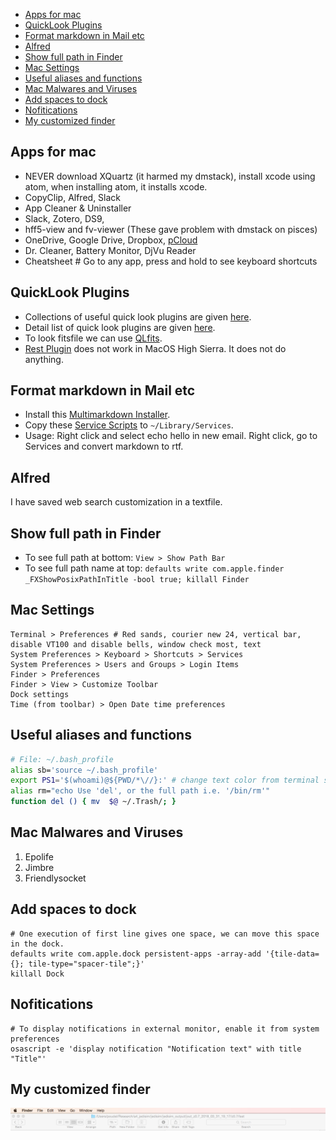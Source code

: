 - [Apps for mac](#apps-for-mac)
- [QuickLook Plugins](#quicklook-plugins)
- [Format markdown in Mail etc](#format-markdown-in-mail-etc)
- [Alfred](#alfred)
- [Show full path in Finder](#show-full-path-in-finder)
- [Mac Settings](#mac-settings)
- [Useful aliases and functions](#useful-aliases-and-functions)
- [Mac Malwares and Viruses](#mac-malwares-and-viruses)
- [Add spaces to dock](#add-spaces-to-dock)
- [Nofitications](#nofitications)
- [My customized finder](#my-customized-finder)

## Apps for mac
- NEVER download XQuartz (it harmed my dmstack), install xcode using atom, when installing atom, it installs xcode.
- CopyClip, Alfred, Slack
- App Cleaner & Uninstaller
- Slack, Zotero, DS9, 
- hff5-view and fv-viewer (These gave problem with dmstack on pisces)
- OneDrive, Google Drive, Dropbox, [pCloud][pcloud]
-  Dr. Cleaner, Battery Monitor, DjVu Reader
- Cheatsheet # Go to any app, press and hold to see keyboard shortcuts

## QuickLook Plugins
- Collections of useful quick look plugins are given [here](https://github.com/sindresorhus/quick-look-plugins).
- Detail list of quick look plugins are given [here](http://www.quicklookplugins.com/).
- To look fitsfile we can use [QLfits](https://github.com/onekiloparsec/QLFits).
- [Rest Plugin](https://github.com/cluther/qlrest) does not work in MacOS High Sierra. It does not do anything.

## Format markdown in Mail etc
- Install this [Multimarkdown Installer](http://brettterpstra.com/2013/03/08/new-in-the-markdown-service-tools-in-place-markdown-to-rtf/).
- Copy these [Service Scripts](http://brettterpstra.com/projects/markdown-service-tools/) to `~/Library/Services`.
- Usage: Right click and select echo hello in new email. Right click, go to Services and convert markdown to rtf.


## Alfred
I have saved web search customization in a textfile.

## Show full path in Finder
- To see full path at bottom: `View > Show Path Bar`
- To see full path name at top: `defaults write com.apple.finder _FXShowPosixPathInTitle -bool true; killall Finder`

## Mac Settings
```
Terminal > Preferences # Red sands, courier new 24, vertical bar, disable VT100 and disable bells, window check most, text
System Preferences > Keyboard > Shortcuts > Services
System Preferences > Users and Groups > Login Items
Finder > Preferences 
Finder > View > Customize Toolbar
Dock settings
Time (from toolbar) > Open Date time preferences

```

## Useful aliases and functions
```bash
# File: ~/.bash_profile
alias sb='source ~/.bash_profile'
export PS1='$(whoami)@${PWD/*\//}:' # change text color from terminal settings.
alias rm="echo Use 'del', or the full path i.e. '/bin/rm'"
function del () { mv  $@ ~/.Trash/; }
```

## Mac Malwares and Viruses
1. Epolife
2. Jimbre
3. Friendlysocket

## Add spaces to dock
```
# One execution of first line gives one space, we can move this space in the dock.
defaults write com.apple.dock persistent-apps -array-add '{tile-data={}; tile-type="spacer-tile";}'
killall Dock
```

## Nofitications
```
# To display notifications in external monitor, enable it from system preferences
osascript -e 'display notification "Notification text" with title "Title"'
```


## My customized finder
![Finder Customized Toolbar](images/Finder_toolbar.png)

[pcloud]: https://www.pcloud.com/how-to-install-pcloud-drive-mac-os.html?download=mac
